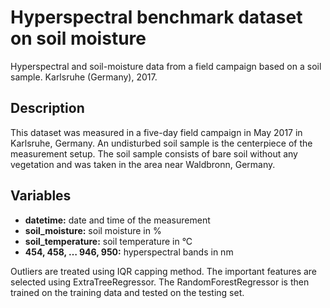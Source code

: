 # Hyperspectral benchmark dataset on soil moisture

Hyperspectral and soil-moisture data from a field campaign based on a soil sample. Karlsruhe (Germany), 2017.

## Description
This dataset was measured in a five-day field campaign in May 2017 in Karlsruhe, Germany. An undisturbed soil sample is the centerpiece of the measurement setup. The soil sample consists of bare soil without any vegetation and was taken in the area near Waldbronn, Germany.

## Variables

- **datetime:** date and time of the measurement
- **soil_moisture:** soil moisture in %
- **soil_temperature:** soil temperature in °C
- **454, 458, … 946, 950:** hyperspectral bands in nm

Outliers are treated using IQR capping method.
The important features are selected using ExtraTreeRegressor.
The RandomForestRegressor is then trained on the training data and tested on the testing set.